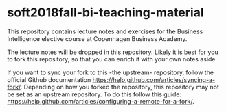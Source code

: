 # soft2018fall-bi-teaching-material


This repository contains lecture notes and exercises for the Business Intelligence elective course at Copenhagen Business Academy.


The lecture notes will be dropped in this repository. Likely it is best for you to fork this repository, so that you can enrich it with your own notes aside.


If you want to sync your fork to this -the upstream- repository, follow the official Github documentation https://help.github.com/articles/syncing-a-fork/. Depending on how you forked the repository, this repository may not be set as an upstream repository. To do this follow this guide: https://help.github.com/articles/configuring-a-remote-for-a-fork/.